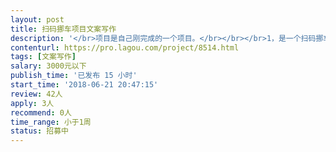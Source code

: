 ```yaml
---                
layout: post       
title: 扫码挪车项目文案写作           
description: '</br>项目是自己刚完成的一个项目。</br></br></br>1，是一个扫码挪车的项目</br>2.有自己的特色和适应人群。</br>3。希望达到快速推广的效果。</br>4.后期还有一定的功能里面</br>'     
contenturl: https://pro.lagou.com/project/8514.html      
tags: [文案写作]            
salary: 3000元以下          
publish_time: '已发布 15 小时'         
start_time: '2018-06-21 20:47:15'           
review: 42人                   
apply: 3人                   
recommend: 0人                   
time_range: 小于1周              
status: 招募中                  
---                 
```

